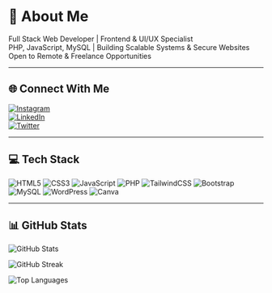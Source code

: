 # 💫 About Me
Full Stack Web Developer | Frontend & UI/UX Specialist  
PHP, JavaScript, MySQL | Building Scalable Systems & Secure Websites  
Open to Remote & Freelance Opportunities  

---

## 🌐 Connect With Me  
[![Instagram](https://img.shields.io/badge/Instagram-E4405F?style=for-the-badge&logo=instagram&logoColor=white)](https://instagram.com/munad3v)  
[![LinkedIn](https://img.shields.io/badge/LinkedIn-0077B5?style=for-the-badge&logo=linkedin&logoColor=white)](https://linkedin.com/in/munad3v)  
[![Twitter](https://img.shields.io/badge/Twitter-1DA1F2?style=for-the-badge&logo=twitter&logoColor=white)](https://twitter.com/iconic_muna)

---

## 💻 Tech Stack
![HTML5](https://img.shields.io/badge/HTML5-E34F26?style=for-the-badge&logo=html5&logoColor=white)
![CSS3](https://img.shields.io/badge/CSS3-1572B6?style=for-the-badge&logo=css3&logoColor=white)
![JavaScript](https://img.shields.io/badge/JavaScript-F7DF1E?style=for-the-badge&logo=javascript&logoColor=black)
![PHP](https://img.shields.io/badge/PHP-777BB4?style=for-the-badge&logo=php&logoColor=white)
![TailwindCSS](https://img.shields.io/badge/TailwindCSS-38B2AC?style=for-the-badge&logo=tailwind-css&logoColor=white)
![Bootstrap](https://img.shields.io/badge/Bootstrap-563D7C?style=for-the-badge&logo=bootstrap&logoColor=white)
![MySQL](https://img.shields.io/badge/MySQL-00758F?style=for-the-badge&logo=mysql&logoColor=white)
![WordPress](https://img.shields.io/badge/WordPress-21759B?style=for-the-badge&logo=wordpress&logoColor=white)
![Canva](https://img.shields.io/badge/Canva-00C4CC?style=for-the-badge&logo=Canva&logoColor=white)

---

## 📊 GitHub Stats
![GitHub Stats](https://github-readme-stats.vercel.app/api?username=iconicmuna&theme=dark&hide_border=true&include_all_commits=true&count_private=true)

![GitHub Streak](https://github-readme-streak-stats.herokuapp.com/?user=iconicmuna&theme=dark&hide_border=true)

![Top Languages](https://github-readme-stats.vercel.app/api/top-langs/?username=iconicmuna&theme=dark&hide_border=true&layout=compact)
